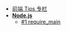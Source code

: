 
- [前端 Tips 专栏](/index.md)
- [**Node.js**](/nodejs/intro.md)
  - [#1 require_main](/nodejs/require_main.md)